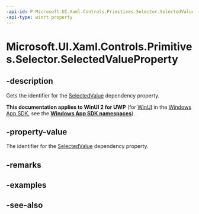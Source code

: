 ```yaml
---
-api-id: P:Microsoft.UI.Xaml.Controls.Primitives.Selector.SelectedValueProperty
-api-type: winrt property
---
```


<!-- Property syntax
public Windows.UI.Xaml.DependencyProperty SelectedValueProperty { get; }
-->

# Microsoft.UI.Xaml.Controls.Primitives.Selector.SelectedValueProperty

## -description
Gets the identifier for the [SelectedValue](selector_selectedvalue.md) dependency property.

**This documentation applies to WinUI 2 for UWP** (for [WinUI](/windows/apps/winui/winui3/) in the [Windows App SDK](/windows/apps/windows-app-sdk/), see the **[Windows App SDK namespaces](/windows/windows-app-sdk/api/winrt/)**).

## -property-value
The identifier for the [SelectedValue](selector_selectedvalue.md) dependency property.

## -remarks

## -examples

## -see-also
